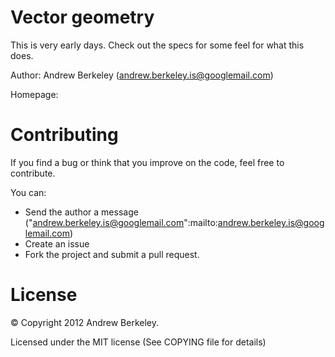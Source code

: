 Vector geometry
========


This is very early days. Check out the specs for some feel for what this does.

Author: Andrew Berkeley (andrew.berkeley.is@googlemail.com)

Homepage:


Contributing
============

If you find a bug or think that you improve on the code, feel free to contribute.

You can:

* Send the author a message ("andrew.berkeley.is@googlemail.com":mailto:andrew.berkeley.is@googlemail.com)
* Create an issue
* Fork the project and submit a pull request.


License
=======

© Copyright 2012 Andrew Berkeley.

Licensed under the MIT license (See COPYING file for details)